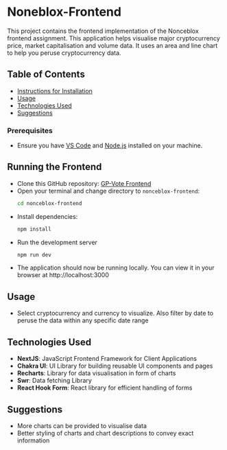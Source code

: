 # Noneblox-Frontend

This project contains the frontend implementation of the Nonceblox frontend assignment. This application helps visualise major cryptocurrency price, market capitalisation and volume data. It uses an area and line chart to help you peruse cryptocurrency data.


## Table of Contents
- [Instructions for Installation](#instructions-for-installation)
- [Usage](#usage)
- [Technologies Used](#technologies-used)
- [Suggestions](#suggestions)


### Prerequisites

- Ensure you have [VS Code](https://code.visualstudio.com/) and [Node.js](https://nodejs.org/) installed on your machine.

## Running the Frontend

- Clone this GitHub repository: [GP-Vote Frontend](https://github.com/yraeonti/nonceblox-frontend)
- Open your terminal and change directory to `nonceblox-frontend`:
  ```bash
  cd nonceblox-frontend
- Install dependencies:
  ```bash
  npm install
- Run the development server
  ```bash
  npm run dev
- The application should now be running locally. You can view it in your browser at http://localhost:3000

## Usage

- Select cryptocurrency and currency to visualize. Also filter by date to peruse the data within any specific date range

## Technologies Used

- **NextJS**: JavaScript Frontend Framework for Client Applications
- **Chakra UI**: UI Library for building reusable UI components and pages
- **Recharts**: Library for data visualisation in form of charts
- **Swr**: Data fetching Library
- **React Hook Form**: React library for efficient handling of forms


## Suggestions
- More charts can be provided to visualise data
- Better styling of charts and chart descriptions to convey exact information

